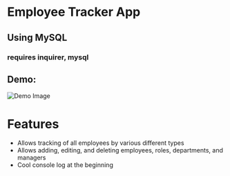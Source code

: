 # Employee Tracker App
## Using MySQL
### requires inquirer, mysql

## Demo:
![Demo Image](https://github.com/cndbrtn/Homework12-Employee-Manager/blob/master/employee-tracker-demo.gif?raw=true)

# Features
* Allows tracking of all employees by various different types
* Allows adding, editing, and deleting employees, roles, departments, and managers
* Cool console log at the beginning